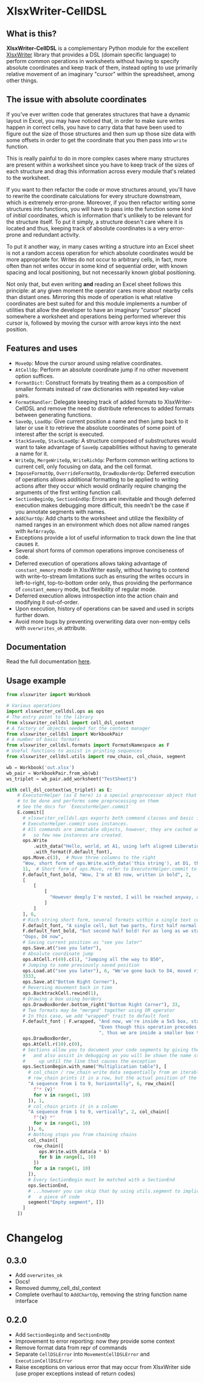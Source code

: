# XlsxWriter-CellDSL

## What is this?

**XlsxWriter-CellDSL** is a complementary Python module for the
excellent [XlsxWriter](https://github.com/jmcnamara/XlsxWriter) library that provides a DSL (domain specific language)
to perform common operations in worksheets without having to specify absolute coordinates and keep track of them,
instead opting to use primarily relative movement of an imaginary "cursor" within the spreadsheet, among other things.

## The issue with absolute coordinates

If you've ever written code that generates structures that have a dynamic layout in Excel, you may have noticed that, in
order to make sure writes happen in correct cells, you have to carry data that have been used to figure out the size of
those structures and then sum up those size data with some offsets in order to get the coordinate that you then pass
into `write` function.

This is really painful to do in more complex cases where many structures are present within a worksheet since you have
to keep track of the sizes of each structure and drag this information across every module that's related to the
worksheet.

If you want to then refactor the code or move structures around, you'll have to rewrite the coordinate calculations for
every structure downstream, which is extremely error-prone. Moreover, if you then refactor writing some structures into
functions, you will have to pass into the function some kind of _initial_ coordinates, which is information that's
unlikely to be relevant for the structure itself. To put it simply, a structure doesn't care where it is located and
thus, keeping track of absolute coordinates is a very error-prone and redundant activity.

To put it another way, in many cases writing a structure into an Excel sheet is not a random access operation for which
absolute coordinates would be more appropriate for. Writes do not occur to arbitrary cells, in fact, more often than not
writes occur in some kind of sequential order, with known spacing and local positioning, but not necessarily known
global positioning.

Not only that, but even writing **and** reading an Excel sheet follows this principle: at any given moment the operator
cares more about nearby cells than distant ones. Mirroring this mode of operation is what relative coordinates are best
suited for and this module implements a number of utilities that allow the developer to have an imaginary "cursor"
placed somewhere a worksheet and operations being performed wherever this cursor is, followed by moving the cursor with
arrow keys into the next position.

## Features and uses

* `MoveOp`: Move the cursor around using relative coordinates.
* `AtCellOp`: Perform an absolute coordinate jump if no other movement option suffices.
* `FormatDict`: Construct formats by treating them as a composition of smaller formats instead of raw dictionaries with
  repeated key-value pairs.
* `FormatHandler`: Delegate keeping track of added formats to XlsxWriter-CellDSL and remove the need to distribute
  references to added formats between generating functions.
* `SaveOp`, `LoadOp`: Give current position a name and then jump back to it later or use it to retrieve the absolute
  coordinates of some point of interest after the script is executed.
* `StackSaveOp`, `StackLoadOp`: A structure composed of substructures would want to take advantage of `SaveOp`
  capabilities without having to generate a name for it.
* `WriteOp`, `MergeWriteOp`, `WriteRichOp`: Perform common writing actions to current cell, only focusing on data, and
  the cell format.
* `ImposeFormatOp`, `OverrideFormatOp`, `DrawBoxBorderOp`: Deferred execution of operations allows additional formatting
  to be applied to writing actions after they occur which would ordinarily require changing the arguments of the first
  writing function call.
* `SectionBeginOp`, `SectionEndOp`: Errors are inevitable and though deferred execution makes debugging more difficult,
  this needn't be the case if you annotate segments with names.
* `AddChartOp`: Add charts to the worksheet and utilize the flexibility of named ranges in an environment which does not
  allow named ranges with `RefArrayOp`.
* Exceptions provide a lot of useful information to track down the line that causes it.
* Several short forms of common operations improve conciseness of code.
* Deferred execution of operations allows taking advantage of `constant_memory` mode in XlsxWriter easily, without
  having to contend with write-to-stream limitations such as ensuring the writes occurs in left-to-right, top-to-bottom
  order only, thus providing the performance of `constant_memory` mode, but flexibility of regular mode.
* Deferred execution allows introspection into the action chain and modifying it out-of-order.
* Upon execution, history of operations can be saved and used in scripts further down.
* Avoid more bugs by preventing overwriting data over non-emtpy cells with `overwrites_ok` attribute.

## Documentation

Read the full documentation [here](https://xlsxwriter-celldsl.readthedocs.io/en/latest/).

## Usage example

```py
from xlsxwriter import Workbook

# Various operations
import xlsxwriter_celldsl.ops as ops
# The entry point to the library
from xlsxwriter_celldsl import cell_dsl_context
# A factory of objects needed for the context manager
from xlsxwriter_celldsl import WorkbookPair
# A number of basic formats
from xlsxwriter_celldsl.formats import FormatsNamespace as F
# Useful functions to assist in printing sequences
from xlsxwriter_celldsl.utils import row_chain, col_chain, segment

wb = Workbook('out.xlsx')
wb_pair = WorkbookPair.from_wb(wb)
ws_triplet = wb_pair.add_worksheet("TestSheet1")

with cell_dsl_context(ws_triplet) as E:
    # ExecutorHelper (as E here) is a special preprocessor object that keeps track of operations
    # to be done and performs some preprocessing on them
    # See the docs for `ExecutorHelper.commit`
    E.commit([
      # xlsxwriter_celldsl.ops exports both command classes and basic instances of those classes.
      # ExecutorHelper.commit uses instances.
      # All commands are immutable objects, however, they are cached and reused
      #   so few new instances are created.
      ops.Write
          .with_data("Hello, world, at A1, using left aligned Liberation Sans 10 (default font)!")
          .with_format(F.default_font),
      ops.Move.c(3),  # Move three columns to the right
      "Wow, short form of ops.Write.with_data('this string'), at D1, three columns away from A1!",
      11,  # Short form of ops.Move, refer to ExecutorHelper.commit to see how this works
      F.default_font_bold, "Wow, I'm at B3 now, written in bold", 2,
      [
          [
              [
                "However deeply I'm nested, I will be reached anyway, at B4"
              ]
          ]
      ], 6,
      # Rich string short form, several formats within a single text cell
      F.default_font, "A single cell, but two parts, first half normal ",
      F.default_font_bold, "but second half bold! For as long as we stay at C4...", 6,
      "Oops, D4 now",
      # Saving current position as "see you later"
      ops.Save.at("see you later"),
      # Absolute coordinate jump
      ops.AtCell.r(49).c(1), "Jumping all the way to B50",
      # Jumping to some previously saved position
      ops.Load.at("see you later"), 6, "We've gone back to D4, moved right and now it's E4",
      3333,
      ops.Save.at("Bottom Right Corner"),
      # Reversing movement back in time
      ops.BacktrackCell.rewind(1),
      # Drawing a box using borders
      ops.DrawBoxBorder.bottom_right("Bottom Right Corner"), 33,
      # Two formats may be "merged" together using OR operator
      # In this case, we add "wrapped" trait to default font
      F.default_font | F.wrapped, "And now, we're inside a 5x5 box, starting at E4, but this is G6."
                                  "Even though this operation precedes the next one, the next one affect this cell"
                                  ", thus we are inside a smaller box that only encloses G6.",
      ops.DrawBoxBorder,
      ops.AtCell.r(10).c(0),
      # Sections allow you to document your code segments by giving them names
      #   and also assist in debugging as you will be shown the name stack
      #     up until the line that causes the exception
      ops.SectionBegin.with_name("Multiplication table"), [
        # col_chain / row_chain write data sequentially from an iterable
        # row_chain prints it in a row, but the actual position of the cursor doesn't change!            
        "A sequence from 1 to 9, horizontally", 6, row_chain([
          f"* {v}"
          for v in range(1, 10)
        ]), 1,
        # col_chain prints it in a column
        "A sequence from 1 to 9, vertically", 2, col_chain([
          f"{v} *"
          for v in range(1, 10)
        ]), 6,
        # Nothing stops you from chaining chains
        col_chain([
          row_chain([
            ops.Write.with_data(a * b)
            for b in range(1, 10)
          ])
          for a in range(1, 10)
        ]),
        # Every SectionBegin must be matched with a SectionEnd
        ops.SectionEnd,
        # ...however you can skip that by using utils.segment to implicitly add SectionBegin and SectionEnd to
        #   a piece of code
        segment("Empty segment", [])
      ]
    ])
```

# Changelog

## 0.3.0

* Add `overwrites_ok`
* Docs!
* Removed dummy_cell_dsl_context
* Complete overhaul to `AddChartOp`, removing the string function name interface

## 0.2.0

* Add `SectionBeginOp` and `SectionEndOp`
* Improvement to error reporting: now they provide some context
* Remove format data from repr of commands
* Separate `CellDSLError` into `MovementCellDSLError` and `ExecutionCellDSLError`
* Raise exceptions on various error that may occur from XlsxWriter side (use proper exceptions instead of return codes)